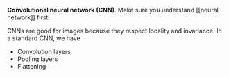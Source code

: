 **Convolutional neural network (CNN)**. Make sure you understand [[neural network]] first.

CNNs are good for images because they respect locality and invariance. In a standard CNN, we have

- Convolution layers
- Pooling layers
- Flattening